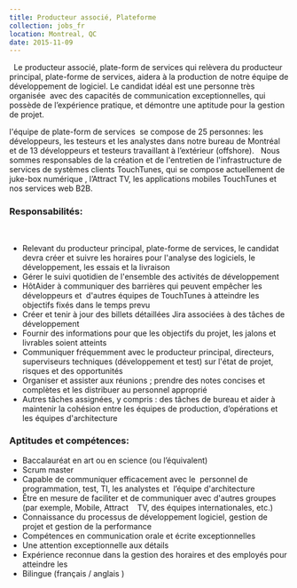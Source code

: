 ```yaml
---
title: Producteur associé, Plateforme
collection: jobs_fr
location: Montreal, QC
date: 2015-11-09
---
```

 
Le producteur associé, plate-form de services qui relèvera du producteur principal, plate-forme de services, aidera à la production de notre équipe de développement de logiciel. Le candidat idéal est une personne très organisée  avec des capacités de communication exceptionnelles, qui possède de l’expérience pratique, et démontre une aptitude pour la gestion de projet.

l'équipe de plate-form de services  se compose de 25 personnes: les développeurs, les testeurs et les analystes dans notre bureau de Montréal et de 13 développeurs et testeurs travaillant à l’extérieur (offshore).
 
Nous sommes responsables de la création et de l'entretien de l'infrastructure de services de systèmes clients TouchTunes, qui se compose actuellement de juke-box numérique , l’Attract TV, les applications mobiles TouchTunes et nos services web B2B.


### Responsabilités:
 
- Relevant du producteur principal, plate-forme de services, le candidat devra créer et suivre les horaires pour l'analyse des logiciels, le développement, les essais et la livraison
- Gérer le suivi quotidien de l'ensemble des activités de développement
- HôtAider à communiquer des barrières qui peuvent empêcher les développeurs et  d'autres équipes de TouchTunes à atteindre les objectifs fixés dans le temps prevu
- Créer et tenir à jour des billets détaillées Jira associées à des tâches de développement
- Fournir des informations pour que les objectifs du projet, les jalons et livrables soient atteints
- Communiquer fréquemment avec le producteur principal, directeurs, superviseurs techniques (développement et test) sur l'état de projet, risques et des opportunités
- Organiser et assister aux réunions ; prendre des notes concises et complètes et les distribuer au personnel approprié
- Autres tâches assignées, y compris : des tâches de bureau et aider à maintenir la cohésion entre les équipes de production, d’opérations et les équipes d'architecture


### Aptitudes et compétences:

- Baccalauréat en art ou en science (ou l’équivalent)
- Scrum master
- Capable de communiquer efficacement avec le  personnel de programmation, test, TI, les analystes et  l’équipe d'architecture
- Être en mesure de faciliter et de communiquer avec d'autres groupes (par exemple, Mobile, Attract   
TV, des équipes internationales, etc.)
- Connaissance du processus de développement logiciel, gestion de projet et gestion de la performance
- Compétences en communication orale et écrite exceptionnelles
- Une attention exceptionnelle aux détails
- Expérience reconnue dans la gestion des horaires et des employés pour atteindre les
- Bilingue (français / anglais )